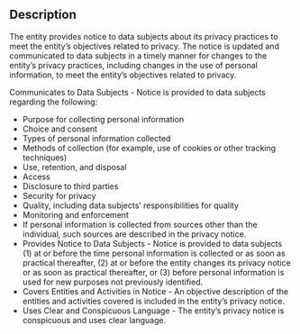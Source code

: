 ## Description

The entity provides notice to data subjects about its privacy practices to meet the entity’s objectives related to privacy. The notice is updated and communicated to data subjects in a timely manner for changes to the entity’s privacy practices, including changes in the use of personal information, to meet the entity’s objectives related to privacy.

Communicates to Data Subjects - Notice is provided to data subjects regarding the following:

- Purpose for collecting personal information
- Choice and consent
- Types of personal information collected
- Methods of collection (for example, use of cookies or other tracking techniques)
- Use, retention, and disposal
- Access
- Disclosure to third parties
- Security for privacy
- Quality, including data subjects’ responsibilities for quality
- Monitoring and enforcement
- If personal information is collected from sources other than the individual, such sources are described in the privacy notice.
- Provides Notice to Data Subjects - Notice is provided to data subjects (1) at or before the time personal information is collected or as soon as practical thereafter, (2) at or before the entity changes its privacy notice or as soon as practical thereafter, or (3) before personal information is used for new purposes not previously identified.
- Covers Entities and Activities in Notice - An objective description of the entities and activities covered is included in the entity’s privacy notice.
- Uses Clear and Conspicuous Language - The entity’s privacy notice is conspicuous and uses clear language.